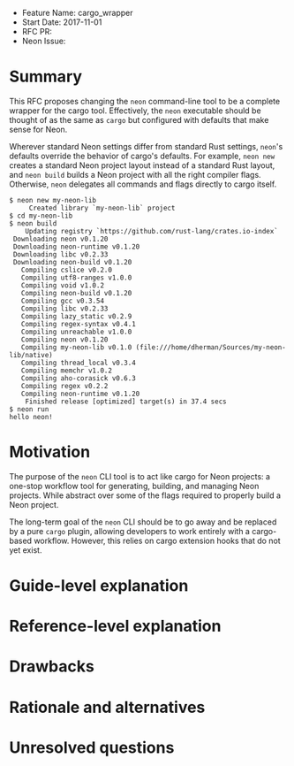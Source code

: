 - Feature Name: cargo_wrapper
- Start Date: 2017-11-01
- RFC PR: 
- Neon Issue: 

# Summary
[summary]: #summary

This RFC proposes changing the `neon` command-line tool to be a complete wrapper for the cargo tool. Effectively, the `neon` executable should be thought of as the same as `cargo` but configured with defaults that make sense for Neon.

Wherever standard Neon settings differ from standard Rust settings, `neon`'s defaults override the behavior of cargo's defaults. For example, `neon new` creates a standard Neon project layout instead of a standard Rust layout, and `neon build` builds a Neon project with all the right compiler flags. Otherwise, `neon` delegates all commands and flags directly to cargo itself.

```
$ neon new my-neon-lib
     Created library `my-neon-lib` project
$ cd my-neon-lib
$ neon build
    Updating registry `https://github.com/rust-lang/crates.io-index`
 Downloading neon v0.1.20
 Downloading neon-runtime v0.1.20
 Downloading libc v0.2.33
 Downloading neon-build v0.1.20
   Compiling cslice v0.2.0
   Compiling utf8-ranges v1.0.0
   Compiling void v1.0.2
   Compiling neon-build v0.1.20
   Compiling gcc v0.3.54
   Compiling libc v0.2.33
   Compiling lazy_static v0.2.9
   Compiling regex-syntax v0.4.1
   Compiling unreachable v1.0.0
   Compiling neon v0.1.20
   Compiling my-neon-lib v0.1.0 (file:///home/dherman/Sources/my-neon-lib/native)
   Compiling thread_local v0.3.4
   Compiling memchr v1.0.2
   Compiling aho-corasick v0.6.3
   Compiling regex v0.2.2
   Compiling neon-runtime v0.1.20
    Finished release [optimized] target(s) in 37.4 secs
$ neon run
hello neon!
```


# Motivation
[motivation]: #motivation

The purpose of the `neon` CLI tool is to act like cargo for Neon projects: a one-stop workflow tool for generating, building, and managing Neon projects. While abstract over some of the flags required to properly build a Neon project.

The long-term goal of the `neon` CLI should be to go away and be replaced by a pure `cargo` plugin, allowing developers to work entirely with a cargo-based workflow. However, this relies on cargo extension hooks that do not yet exist.

# Guide-level explanation
[guide-level-explanation]: #guide-level-explanation


# Reference-level explanation
[reference-level-explanation]: #reference-level-explanation


# Drawbacks
[drawbacks]: #drawbacks


# Rationale and alternatives
[alternatives]: #alternatives


# Unresolved questions
[unresolved]: #unresolved-questions

